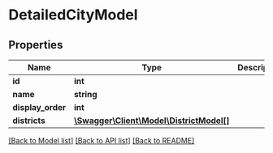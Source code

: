 # DetailedCityModel

## Properties
Name | Type | Description | Notes
------------ | ------------- | ------------- | -------------
**id** | **int** |  | 
**name** | **string** |  | 
**display_order** | **int** |  | 
**districts** | [**\Swagger\Client\Model\DistrictModel[]**](DistrictModel.md) |  | 

[[Back to Model list]](../../README.md#documentation-for-models) [[Back to API list]](../../README.md#documentation-for-api-endpoints) [[Back to README]](../../README.md)


